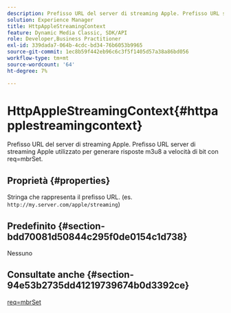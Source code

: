 ```yaml
---
description: Prefisso URL del server di streaming Apple. Prefisso URL server di streaming Apple utilizzato per generare risposte m3u8 a velocità di bit con req=mbrSet.
solution: Experience Manager
title: HttpAppleStreamingContext
feature: Dynamic Media Classic, SDK/API
role: Developer,Business Practitioner
exl-id: 339dada7-064b-4cdc-bd34-76b6053b9965
source-git-commit: 1ec8b59f442eb96c6c3f5f1405d57a38a86bd056
workflow-type: tm+mt
source-wordcount: '64'
ht-degree: 7%

---
```


# HttpAppleStreamingContext{#httpapplestreamingcontext}

Prefisso URL del server di streaming Apple. Prefisso URL server di streaming Apple utilizzato per generare risposte m3u8 a velocità di bit con req=mbrSet.

## Proprietà {#properties}

Stringa che rappresenta il prefisso URL. (es. `http://my.server.com/apple/streaming`)

## Predefinito {#section-bdd70081d50844c295f0de0154c1d738}

Nessuno

## Consultate anche {#section-94e53b2735dd41219739674b0d3392ce}

[req=mbrSet](../../../../../is-api/http-ref/image-serving-api-ref/c-http-protocol-reference/c-command-reference/r-req/r-mbrset.md#reference-603d75babde74508a878c27bd4cced73)

